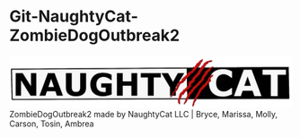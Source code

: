 # Git-NaughtyCat-ZombieDogOutbreak2
![NaughtyCat Logo](Assets/prefabs/Carson/logo_transparent.png)
ZombieDogOutbreak2 made by NaughtyCat LLC | Bryce, Marissa, Molly, Carson, Tosin, Ambrea
